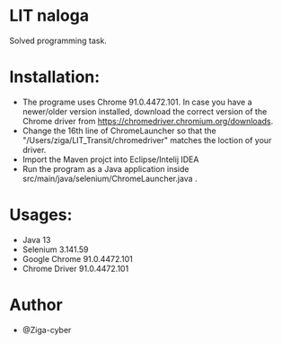 # LIT naloga
Solved programming task. 

# Installation:
- The programe uses Chrome 91.0.4472.101. In case you have a newer/older version installed, download the correct version of the Chrome driver from https://chromedriver.chromium.org/downloads.
- Change the 16th line of ChromeLauncher so that the "/Users/ziga/LIT_Transit/chromedriver" matches the loction of your driver.
- Import the Maven projct into Eclipse/Intelij IDEA
- Run the program as a Java application inside src/main/java/selenium/ChromeLauncher.java .

# Usages:
- Java 13
- Selenium 3.141.59
- Google Chrome 91.0.4472.101
- Chrome Driver 91.0.4472.101

# Author
- @Ziga-cyber
